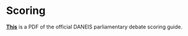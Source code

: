 # Scoring

[**This**](Parli_Scoring.pdf) is a PDF of the official DANEIS parliamentary debate scoring guide.
